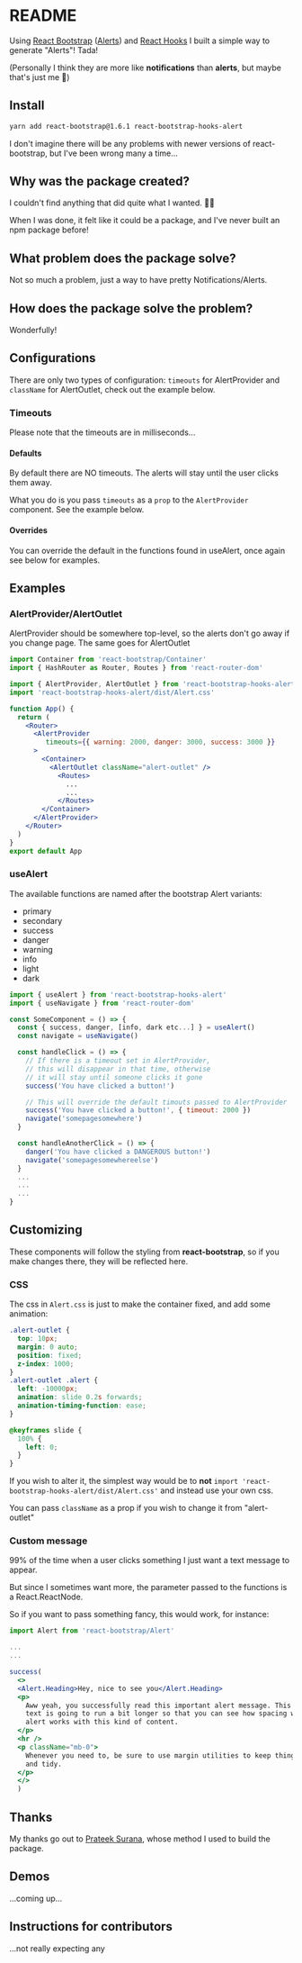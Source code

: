 # README

Using [React Bootstrap](https://react-bootstrap.github.io/) ([Alerts](https://react-bootstrap.github.io/components/alerts/)) and [React Hooks](https://reactjs.org/docs/hooks-intro.html) I built a simple way to generate "Alerts"! Tada!

(Personally I think they are more like **notifications** than **alerts**, but maybe that's just me 🤔)

## Install

``` bash
yarn add react-bootstrap@1.6.1 react-bootstrap-hooks-alert
```

I don't imagine there will be any problems with newer versions of react-bootstrap, but I've been wrong many a time...

## Why was the package created?

I couldn't find anything that did quite what I wanted. 🤷‍♂️

When I was done, it felt like it could be a package, and I've never built an npm package before!

## What problem does the package solve?

Not so much a problem, just a way to have pretty Notifications/Alerts.

## How does the package solve the problem?

Wonderfully!

## Configurations

There are only two types of configuration: `timeouts` for AlertProvider and `className` for AlertOutlet, check out the example below.

### Timeouts

Please note that the timeouts are in milliseconds...

#### Defaults

By default there are NO timeouts. The alerts will stay until the user clicks them away.

What you do is you pass `timeouts` as a `prop` to the `AlertProvider` component. See the example below.

#### Overrides

You can override the default in the functions found in useAlert, once again see below for examples.

## Examples

### AlertProvider/AlertOutlet

AlertProvider should be somewhere top-level, so the alerts don't go away if you change page. The same goes for AlertOutlet

``` jsx
import Container from 'react-bootstrap/Container'
import { HashRouter as Router, Routes } from 'react-router-dom'

import { AlertProvider, AlertOutlet } from 'react-bootstrap-hooks-alert'
import 'react-bootstrap-hooks-alert/dist/Alert.css'

function App() {
  return (
    <Router>
      <AlertProvider
         timeouts={{ warning: 2000, danger: 3000, success: 3000 }}
      >
        <Container>
          <AlertOutlet className="alert-outlet" />
            <Routes>
              ...
              ...
            </Routes>
        </Container>
      </AlertProvider>
    </Router>
  )
}
export default App
```

### useAlert

The available functions are named after the bootstrap Alert variants:

- primary
- secondary
- success
- danger
- warning
- info
- light
- dark

``` jsx
import { useAlert } from 'react-bootstrap-hooks-alert'
import { useNavigate } from 'react-router-dom'

const SomeComponent = () => {
  const { success, danger, [info, dark etc...] } = useAlert()
  const navigate = useNavigate()

  const handleClick = () => {
    // If there is a timeout set in AlertProvider,
    // this will disappear in that time, otherwise
    // it will stay until someone clicks it gone
    success('You have clicked a button!')

    // This will override the default timouts passed to AlertProvider
    success('You have clicked a button!', { timeout: 2000 })
    navigate('somepagesomewhere')
  }

  const handleAnotherClick = () => {
    danger('You have clicked a DANGEROUS button!')
    navigate('somepagesomewhereelse')
  }
  ...
  ...
  ...
}
```

## Customizing

These components will follow the styling from **react-bootstrap**, so if you make changes there, they will be reflected here.

### CSS

The css in `Alert.css` is just to make the container fixed, and add some animation:

``` css
.alert-outlet {
  top: 10px;
  margin: 0 auto;
  position: fixed;
  z-index: 1000;
}
.alert-outlet .alert {
  left: -10000px;
  animation: slide 0.2s forwards;
  animation-timing-function: ease;
}

@keyframes slide {
  100% {
    left: 0;
  }
}
```

If you wish to alter it, the simplest way would be to **not** `import 'react-bootstrap-hooks-alert/dist/Alert.css'` and instead use your own css.

You can pass `className` as a prop if you wish to change it from "alert-outlet"

### Custom message

99% of the time when a user clicks something I just want a text message to appear.

But since I sometimes want more, the parameter passed to the functions is a React.ReactNode.

So if you want to pass something fancy, this would work, for instance:

``` jsx
import Alert from 'react-bootstrap/Alert'

...
...

success(
  <>
  <Alert.Heading>Hey, nice to see you</Alert.Heading>
  <p>
    Aww yeah, you successfully read this important alert message. This example
    text is going to run a bit longer so that you can see how spacing within an
    alert works with this kind of content.
  </p>
  <hr />
  <p className="mb-0">
    Whenever you need to, be sure to use margin utilities to keep things nice
    and tidy.
  </p>
  </>
  )

```

## Thanks

My thanks go out to [Prateek Surana](https://prateeksurana.me/blog/react-library-with-typescript/), whose method I used to build the package.

## Demos

...coming up...

## Instructions for contributors

...not really expecting any
